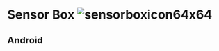 # Sensor Box ![sensorboxicon64x64](https://user-images.githubusercontent.com/26044298/51036520-5acc2600-157b-11e9-9b61-47e3f62afa2a.png)


## Android
